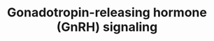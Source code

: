 ---
annotations:
- id: CL:0011111
  parent: native cell
  type: Cell Type Ontology
  value: gonadotropin releasing neuron
- id: PW:0000003
  parent: signaling pathway
  type: Pathway Ontology
  value: signaling pathway
authors:
- Zari
- Mkutmon
- Egonw
- Jmelius
- MaintBot
- AlexanderPico
description: Gonadotropin-releasing hormones (GnRH) are the key factors stimulating
  gonadotropin release from the pituitary. GnRHs are decapeptides that act via G-protein
  coupled receptors (gonadotropin-releasing hormone receptors, GnRH-R). To date, several
  molecular forms of GnRH and GnRH-R have been identified in vertebrates. In most
  species, two forms of GnRH are present. one that is hypophysiotropic, stimulating
  gonadotropin release from the pituitary, and one that plays a neuromodulatory role
  in the central nervous system. The pituitary gonadotropins are heterodimeric glycoprotein-hormones
  consisting of a non-covalently linked common glycoprotein-hormone α-subunit and
  a specific β-subunit (FSHβ or LHβ) conferring their biological activity(2)
last-edited: 2019-09-17
organisms:
- Bos taurus
redirect_from:
- /index.php/Pathway:WP2901
- /instance/WP2901
- /instance/WP2901_rr123067
revision: r123067
schema-jsonld:
- '@context': https://schema.org/
  '@id': https://wikipathways.github.io/pathways/WP2901.html
  '@type': Dataset
  creator:
    '@type': Organization
    name: WikiPathways
  description: Gonadotropin-releasing hormones (GnRH) are the key factors stimulating
    gonadotropin release from the pituitary. GnRHs are decapeptides that act via G-protein
    coupled receptors (gonadotropin-releasing hormone receptors, GnRH-R). To date,
    several molecular forms of GnRH and GnRH-R have been identified in vertebrates.
    In most species, two forms of GnRH are present. one that is hypophysiotropic,
    stimulating gonadotropin release from the pituitary, and one that plays a neuromodulatory
    role in the central nervous system. The pituitary gonadotropins are heterodimeric
    glycoprotein-hormones consisting of a non-covalently linked common glycoprotein-hormone
    α-subunit and a specific β-subunit (FSHβ or LHβ) conferring their biological activity(2)
  keywords:
  - AA
  - ADCY1
  - ADCY2
  - ADCY3
  - ADCY4
  - ADCY5
  - ADCY6
  - ADCY7
  - ADCY8
  - ADCY9
  - BMK
  - CACNA1C
  - CACNA1D
  - CACNA1F
  - CACNA1S
  - CALM
  - CALM1
  - CALM2
  - CALM3
  - CALML5
  - CALML6
  - CAMK2A
  - CAMK2B
  - CAMK2D
  - CAMK2G
  - CDC42
  - CREB
  - Ca+2
  - DAG
  - EGFR
  - ELK1
  - FSH-β
  - GNA11
  - GNAQ
  - GNRH1
  - GNRH2
  - GNRHR
  - Grb2
  - Gs
  - HB-EGF
  - HRAS
  - IP3
  - ITPR1
  - ITPR2
  - ITPR3
  - KRAS
  - LH-β
  - MAP2K1
  - MAP2K2
  - MAP2K3
  - MAP2K4
  - MAP2K6
  - MAP2K7
  - MAP3K1
  - MAP3K2
  - MAP3K3
  - MAP3K4
  - MAPK1
  - MAPK10
  - MAPK11
  - MAPK12
  - MAPK13
  - MAPK14
  - MAPK3
  - MAPK8
  - MAPK9
  - MMP2
  - MT1
  - NRAS
  - PA,PE
  - PLA2G4A
  - PLA2G4B
  - PLA2G4D
  - PLA2G4E
  - PLA2G4F
  - PLCB1
  - PLCB2
  - PLCB3
  - PLCB4
  - PLD1
  - PLD2
  - PRKACA
  - PRKACB
  - PRKX
  - Pyk2
  - RAF1
  - SOS1
  - SOS2
  - SRC
  - c-JUN
  - cAMP
  - α-GSU
  license: CC0
  name: 'Gonadotropin-releasing hormone (GnRH) signaling '
seo: CreativeWork
title: 'Gonadotropin-releasing hormone (GnRH) signaling '
wpid: WP2901
---